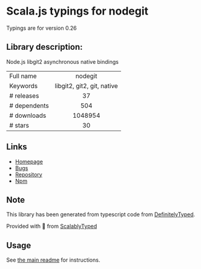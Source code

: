 
# Scala.js typings for nodegit

Typings are for version 0.26

## Library description:
Node.js libgit2 asynchronous native bindings

|                    |                 |
| ------------------ | :-------------: |
| Full name          | nodegit |
| Keywords           | libgit2, git2, git, native |
| # releases         | 37 |
| # dependents       | 504 |
| # downloads        | 1048954 |
| # stars            | 30 |

## Links
- [Homepage](http://nodegit.org)
- [Bugs](https://github.com/nodegit/nodegit/issues)
- [Repository](https://github.com/nodegit/nodegit)
- [Npm](https://www.npmjs.com/package/nodegit)
    


## Note
This library has been generated from typescript code from [DefinitelyTyped](https://definitelytyped.org).

Provided with :purple_heart: from [ScalablyTyped](https://github.com/oyvindberg/ScalablyTyped)

## Usage
See [the main readme](../../readme.md) for instructions.


